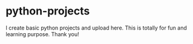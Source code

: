 # python-projects
I create basic python projects and upload here.
This is totally for fun and learning purpose.
Thank you!
